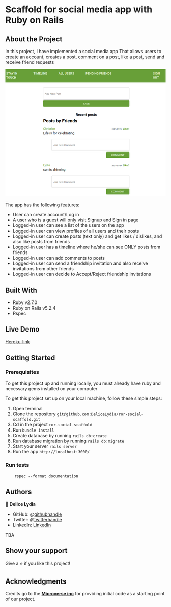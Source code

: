 # Scaffold for social media app with Ruby on Rails

## About the Project

In this project, I have implemented a social media app That allows users to create an account, creates a post, comment on a post, like a post, send and receive friend requests

![screenshot](./ror.png)

The app has the following features:

- User can create account/Log in
- A user who is a guest will only visit Signup and Sign in page
- Logged-in user can see a list of the users on the app
- Logged-in user can view profiles of all users and their posts
- Logged-in user can create posts (text only) and get likes / dislikes, and also like posts from friends
- Logged-in user has a timeline where he/she can see ONLY posts from friends
- Logged-in user can add comments to posts
- Logged-in user can send a friendship invitation and also receive invitations from other friends
- Logged-in user can decide to Accept/Reject friendship invitations

## Built With

- Ruby v2.7.0
- Ruby on Rails v5.2.4
- Rspec

## Live Demo

[Heroku-link](https://stay-in-touch-project.herokuapp.com/users/sign_in)

## Getting Started

### Prerequisites

To get this project up and running locally, you must already have ruby and necessary gems installed on your computer

To get this project set up on your local machine, follow these simple steps:

1. Open terminal
2. Clone the repository 
``` git@github.com:DeliceLydia/ror-social-scaffold.git ```
3. Cd in the project ``` ror-social-scaffold ```
4. Run ``` bundle install ```
5. Create database by running ``` rails db:create ```
6. Run database migration by running ``` rails db:migrate ```
7. Start your server ``` rails server ```
8. Run the app ``` http://localhost:3000/ ```

### Run tests

```
    rspec --format documentation
```

## Authors

👤 **Delice Lydia**
  - GitHub: [@githubhandle](https://github.com/DeliceLydia)
  - Twitter: [@twitterhandle](https://twitter.com/lameck721)
  - LinkedIn: [LinkedIn](https://twitter.com/IngabireLydia3)


TBA

## Show your support

Give a ⭐️ if you like this project!

## Acknowledgments

Credits go to the [**Microverse inc**](https://github.com/microverseinc/ror-social-scaffold) for providing initial code as a starting point of our project.




